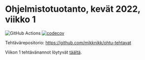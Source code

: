 # Ohjelmistotuotanto, kevät 2022, viikko 1

![GitHub Actions](https://github.com/mikknikk/ohtu-2022-viikko1/workflows/CI/badge.svg)
[![codecov](https://codecov.io/gh/mikknikk/ohtu-2022-viikko1/branch/main/graph/badge.svg?token=AP7UYPTVDN)](https://codecov.io/gh/mikknikk/ohtu-2022-viikko1)

Tehtävärepositorio: https://github.com/mikknikk/ohtu-tehtavat

Viikon 1 tehtävänannot löytyvät [täältä](https://ohjelmistotuotanto-hy-avoin.github.io/tehtavat1).
